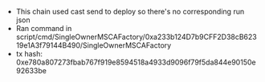 - This chain used cast send to deploy so there's no corresponding run json
- Ran command in script/cmd/SingleOwnerMSCAFactory/0xa233b124D7b9CFF2D38cB62319e1A3f79144B490/SingleOwnerMSCAFactory
- tx hash: 0xe780a807273fbab767f919e8594518a4933d9096f79f5da844e90150e92633be
